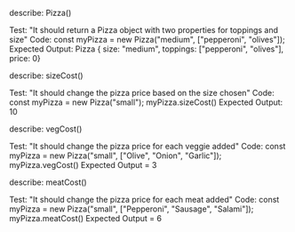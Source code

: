 describe: Pizza()

Test: "It should return a Pizza object with two properties for toppings and size"
Code: 
const myPizza = new Pizza("medium", ["pepperoni", "olives"]);
Expected Output: Pizza { size: "medium", toppings: ["pepperoni", "olives"], price: 0}

describe: sizeCost()

Test: "It should change the pizza price based on the size chosen"
Code: 
const myPizza = new Pizza("small");
myPizza.sizeCost()
Expected Output: 10

describe: vegCost()

Test: "It should change the pizza price for each veggie added"
Code:
const myPizza = new Pizza("small", ["Olive", "Onion", "Garlic"]);
myPizza.vegCost()
Expected Output = 3

describe: meatCost()

Test: "It should change the pizza price for each meat added"
Code:
const myPizza = new Pizza("small", ["Pepperoni", "Sausage", "Salami"]);
myPizza.meatCost()
Expected Output = 6
